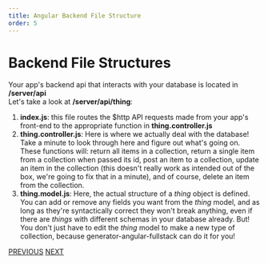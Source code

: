 ```yaml
---
title: Angular Backend File Structure
order: 5
---
```

# Backend File Structures

Your app's backend api that interacts with your database is located in **/server/api**  
Let's take a look at **/server/api/thing**:

1. **index.js**: this file routes the $http API requests made from your app's front-end to the appropriate function in **thing.controller.js** 
2. **thing.controller.js**: Here is where we actually deal with the database! Take a minute to look through here and figure out what's going on. These functions will: return all items in a collection, return a single item from a collection when passed its id, post an item to a collection, update an item in the collection (this doesn't really work as intended out of the box, we're going to fix that in a minute), and of course, delete an item from the collection.
3. **thing.model.js**: Here, the actual structure of a _thing_ object is defined. You can add or remove any fields you want from the _thing_ model, and as long as they're syntactically correct they won't break anything, even if there are _things_ with different schemas in your database already. But! You don't just have to edit the _thing_ model to make a new type of collection, because generator-angular-fullstack can do it for you!

[PREVIOUS](Grunt) [NEXT](Angular-Creating-A-New-API-Endpoint)
